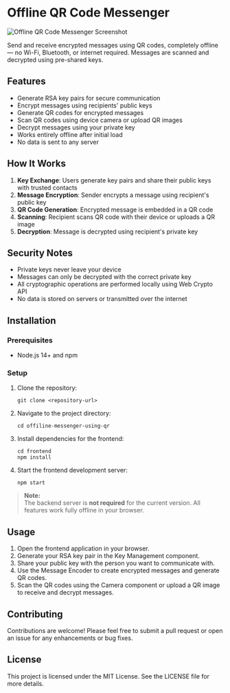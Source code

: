 # Offline QR Code Messenger

![Offline QR Code Messenger Screenshot](./frontend/public/Offline-messanger-qr.png)

Send and receive encrypted messages using QR codes, completely offline — no Wi-Fi, Bluetooth, or internet required. Messages are scanned and decrypted using pre-shared keys.

## Features

- Generate RSA key pairs for secure communication
- Encrypt messages using recipients' public keys
- Generate QR codes for encrypted messages
- Scan QR codes using device camera or upload QR images
- Decrypt messages using your private key
- Works entirely offline after initial load
- No data is sent to any server

## How It Works

1. **Key Exchange**: Users generate key pairs and share their public keys with trusted contacts
2. **Message Encryption**: Sender encrypts a message using recipient's public key
3. **QR Code Generation**: Encrypted message is embedded in a QR code
4. **Scanning**: Recipient scans QR code with their device or uploads a QR image
5. **Decryption**: Message is decrypted using recipient's private key

## Security Notes

- Private keys never leave your device
- Messages can only be decrypted with the correct private key
- All cryptographic operations are performed locally using Web Crypto API
- No data is stored on servers or transmitted over the internet

## Installation

### Prerequisites

- Node.js 14+ and npm

### Setup

1. Clone the repository:
   ```
   git clone <repository-url>
   ```
2. Navigate to the project directory:
   ```
   cd offiline-messenger-using-qr
   ```
3. Install dependencies for the frontend:
   ```
   cd frontend
   npm install
   ```
4. Start the frontend development server:
   ```
   npm start
   ```

> **Note:**  
> The backend server is **not required** for the current version. All features work fully offline in your browser.

## Usage

1. Open the frontend application in your browser.
2. Generate your RSA key pair in the Key Management component.
3. Share your public key with the person you want to communicate with.
4. Use the Message Encoder to create encrypted messages and generate QR codes.
5. Scan the QR codes using the Camera component or upload a QR image to receive and decrypt messages.

## Contributing

Contributions are welcome! Please feel free to submit a pull request or open an issue for any enhancements or bug fixes.

## License

This project is licensed under the MIT License. See the LICENSE file for more details.